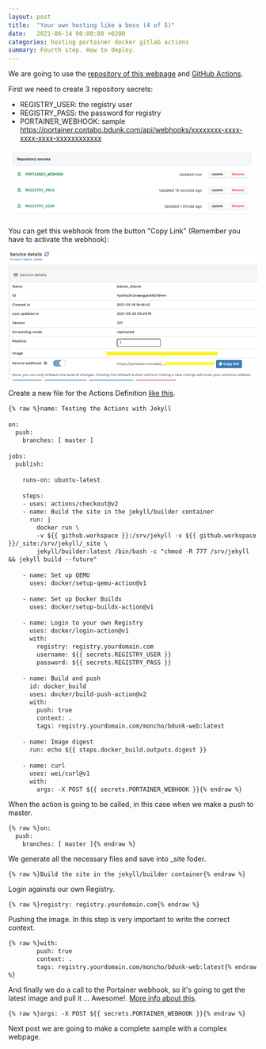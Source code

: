 ```yaml
---
layout: post
title:  "Your own hosting like a boss (4 of 5)"
date:   2021-06-14 00:00:00 +0200
categories: hosting portainer docker gitlab actions
summary: Fourth step. How to deploy.
---
```


We are going to use the [repository of this webpage][bdunk] and [GitHub Actions][github-actions].

First we need to create 3 repository secrets:

- REGISTRY_USER: the registry user
- REGISTRY_PASS: the password for registry
- PORTAINER_WEBHOOK: sample https://portainer.contabo.bdunk.com/api/webhooks/xxxxxxxx-xxxx-xxxx-xxxx-xxxxxxxxxxxx

![environment-secrets]

You can get this webhook from the button "Copy Link" (Remember you have to activate the webhook):

![service-webhook]

Create a new file for the Actions Definition [like this][github-actions-file].

```
{% raw %}name: Testing the Actions with Jekyll

on:
  push:
    branches: [ master ]

jobs:
  publish:

    runs-on: ubuntu-latest

    steps:
    - uses: actions/checkout@v2
    - name: Build the site in the jekyll/builder container
      run: |
        docker run \
        -v ${{ github.workspace }}:/srv/jekyll -v ${{ github.workspace }}/_site:/srv/jekyll/_site \
        jekyll/builder:latest /bin/bash -c "chmod -R 777 /srv/jekyll && jekyll build --future"
    
    - name: Set up QEMU
      uses: docker/setup-qemu-action@v1
    
    - name: Set up Docker Buildx
      uses: docker/setup-buildx-action@v1
    
    - name: Login to your own Registry
      uses: docker/login-action@v1 
      with:
        registry: registry.yourdomain.com
        username: ${{ secrets.REGISTRY_USER }}
        password: ${{ secrets.REGISTRY_PASS }}

    - name: Build and push
      id: docker_build
      uses: docker/build-push-action@v2
      with:
        push: true
        context: .
        tags: registry.yourdomain.com/moncho/bdunk-web:latest
    
    - name: Image digest
      run: echo ${{ steps.docker_build.outputs.digest }}
    
    - name: curl
      uses: wei/curl@v1
      with:
        args: -X POST ${{ secrets.PORTAINER_WEBHOOK }}{% endraw %}
```

When the action is going to be called, in this case when we make a push to master.

```
{% raw %}on:
  push:
    branches: [ master ]{% endraw %}
```

We generate all the necessary files and save into _site foder.

```
{% raw %}Build the site in the jekyll/builder container{% endraw %}
```

Login againsts our own Registry.

```
{% raw %}registry: registry.yourdomain.com{% endraw %}
```

Pushing the image. In this step is very important to write the correct context.

```
{% raw %}with:
        push: true
        context: .
        tags: registry.yourdomain.com/moncho/bdunk-web:latest{% endraw %}
```

And finally we do a call to the Portainer webhook, so it's going to get the latest image and pull it ... Awesome!. [More info about this][portainer-webhook].

```
{% raw %}args: -X POST ${{ secrets.PORTAINER_WEBHOOK }}{% endraw %}
```

Next post we are going to make a complete sample with a complex webpage.

[bdunk]: https://github.com/monchopena/bdunk
[github-actions]: https://github.com/features/actions
[environment-secrets]: /attachments/environment-secrets.png "Environment secrets"
[github-actions-file]: https://github.com/monchopena/bdunk/blob/master/.github/workflows/jekyll.yml
[service-webhook]: /attachments/service-webhook.png "Service Webhook"
[portainer-webhook]: https://documentation.portainer.io/v2.0/webhooks/create/
